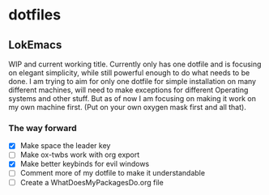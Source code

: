 # dotfiles


## LokEmacs
WIP and current working title.
Currently only has one dotfile and is focusing on elegant simplicity, while still powerful enough to do what needs to be done.
I am trying to aim for only one dotfile for simple installation on many different machines, will need to make exceptions for different Operating systems and other stuff. But as of now I am focusing on making it work on my own machine first. (Put on your own oxygen mask first and all that).

### The way forward
- [x] Make space the leader key
- [ ] Make ox-twbs work with org export
- [x] Make better keybinds for evil windows
- [ ] Comment more of my dotfile to make it understandable
- [ ] Create a WhatDoesMyPackagesDo.org file
